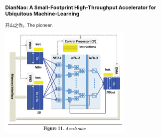 ### DianNao: A Small-Footprint High-Throughput Accelerator for Ubiquitous Machine-Learning

开山之作。The pioneer.

![Accelerator](1.png)
